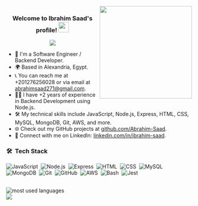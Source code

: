 <img width="250" align="right" src="https://c.tenor.com/_DOBjnGspYAAAAAM/code-coding.gif">

<h3 align="center">
  Welcome to Ibrahim Saad's profile!
  <img src="https://media.giphy.com/media/hvRJCLFzcasrR4ia7z/giphy.gif" width="28">
</h3>

<!-- Typing SVG by DenverCoder1 - https://github.com/DenverCoder1/readme-typing-svg -->
<p align="center">
  <a href="https://github.com/DenverCoder1/readme-typing-svg"><img src="https://readme-typing-svg.herokuapp.com/?lines=Software%20Engineer%20%2F%20Backend%20Developer;Always%20learning%20new%20technologies&font=Fira%20Code&center=true&width=440&height=45&color=f75c7e&vCenter=true&size=22"></a>
</p> 

- 🏢 I'm a Software Engineer / Backend Developer.
- 🌍 Based in Alexandria, Egypt.
- 📞 You can reach me at +201276256028 or via email at abrahimsaad271@gmail.com.
- 👨‍💻 I have +2 years of experience in Backend Development using Node.js.
- 🛠️ My technical skills include JavaScript, Node.js, Express, HTML, CSS, MySQL, MongoDB, Git, AWS, and more.
- 🌐 Check out my GitHub projects at [github.com/Abrahim-Saad](https://github.com/Abrahim-Saad).
- 💼 Connect with me on LinkedIn: [linkedin.com/in/ibrahim-saad](https://linkedin.com/in/ibrahim-saad).

### 🛠 &nbsp;Tech Stack
![JavaScript](https://img.shields.io/badge/-JavaScript-05122A?style=flat&logo=javascript)&nbsp;
![Node.js](https://img.shields.io/badge/-Node.js-05122A?style=flat&logo=node.js&logoColor=339933)&nbsp;
![Express](https://img.shields.io/badge/-Express-05122A?style=flat&logo=express)&nbsp;
![HTML](https://img.shields.io/badge/-HTML-05122A?style=flat&logo=HTML5)&nbsp;
![CSS](https://img.shields.io/badge/-CSS-05122A?style=flat&logo=CSS3&logoColor=1572B6)&nbsp;
![MySQL](https://img.shields.io/badge/-MySQL-05122A?style=flat&logo=MySQL)&nbsp;
![MongoDB](https://img.shields.io/badge/-MongoDB-05122A?style=flat&logo=MongoDB)&nbsp;
![Git](https://img.shields.io/badge/-Git-05122A?style=flat&logo=git)&nbsp;
![GitHub](https://img.shields.io/badge/-GitHub-05122A?style=flat&logo=github)&nbsp;
![AWS](https://img.shields.io/badge/-AWS-05122A?style=flat&logo=Amazon-AWS)&nbsp;
![Bash](https://img.shields.io/badge/-Bash-05122A?style=flat&logo=gnu-bash)&nbsp;
![Jest](https://img.shields.io/badge/-Jest-05122A?style=flat&logo=jest)&nbsp;

<br>

<img align="left" src="https://github-readme-stats.vercel.app/api/top-langs?username=Abrahim-Saad&show_icons=true&locale=en&layout=compact&theme=radical" alt="most used languages" />
<br>
<a href="https://komarev.com/ghpvc/?username=Abrahim-Saad&style=for-the-badge">
    <img src="https://komarev.com/ghpvc/?username=Abrahim-Saad&style=for-the-badge">
</a>
